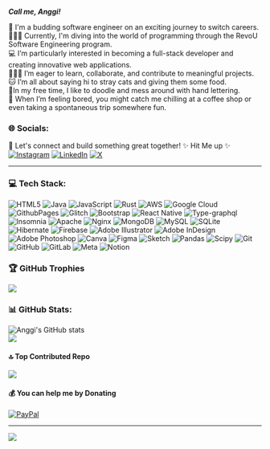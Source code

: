 **_Call me, Anggi!_**

🌱 I'm a budding software engineer on an exciting journey to switch careers. <br/>
👩🏻‍💻 Currently, I'm diving into the world of programming through the RevoU Software Engineering program. <br/>
💻 I’m particularly interested in becoming a full-stack developer and creating innovative web applications. <br/>
🏋🏻‍♀️ I’m eager to learn, collaborate, and contribute to meaningful projects. <br/>
🐱 I’m all about saying hi to stray cats and giving them some food. <br/>
🎨In my free time, I like to doodle and mess around with hand lettering. <br/>
🛵 When I’m feeling bored, you might catch me chilling at a coffee shop or even taking a spontaneous trip somewhere fun.

### 🌐 Socials:

🌟 Let's connect and build something great together! 
✨ Hit Me up ✨
[![Instagram](https://img.shields.io/badge/Instagram-%23E4405F.svg?logo=Instagram&logoColor=white)](https://instagram.com/anggreinipra) [![LinkedIn](https://img.shields.io/badge/LinkedIn-%230077B5.svg?logo=linkedin&logoColor=white)](https://linkedin.com/in/anggreinipra) [![X](https://img.shields.io/badge/X-black.svg?logo=X&logoColor=white)](https://x.com/anggreinipra) 

---

### 💻 Tech Stack:
![HTML5](https://img.shields.io/badge/html5-%23E34F26.svg?style=for-the-badge&logo=html5&logoColor=white) ![Java](https://img.shields.io/badge/java-%23ED8B00.svg?style=for-the-badge&logo=openjdk&logoColor=white) ![JavaScript](https://img.shields.io/badge/javascript-%23323330.svg?style=for-the-badge&logo=javascript&logoColor=%23F7DF1E) ![Rust](https://img.shields.io/badge/rust-%23000000.svg?style=for-the-badge&logo=rust&logoColor=white) ![AWS](https://img.shields.io/badge/AWS-%23FF9900.svg?style=for-the-badge&logo=amazon-aws&logoColor=white) ![Google Cloud](https://img.shields.io/badge/GoogleCloud-%234285F4.svg?style=for-the-badge&logo=google-cloud&logoColor=white) ![GithubPages](https://img.shields.io/badge/github%20pages-121013?style=for-the-badge&logo=github&logoColor=white) ![Glitch](https://img.shields.io/badge/glitch-%233333FF.svg?style=for-the-badge&logo=glitch&logoColor=white) ![Bootstrap](https://img.shields.io/badge/bootstrap-%238511FA.svg?style=for-the-badge&logo=bootstrap&logoColor=white) ![React Native](https://img.shields.io/badge/react_native-%2320232a.svg?style=for-the-badge&logo=react&logoColor=%2361DAFB) ![Type-graphql](https://img.shields.io/badge/-TypeGraphQL-%23C04392?style=for-the-badge) ![Insomnia](https://img.shields.io/badge/Insomnia-black?style=for-the-badge&logo=insomnia&logoColor=5849BE) ![Apache](https://img.shields.io/badge/apache-%23D42029.svg?style=for-the-badge&logo=apache&logoColor=white) ![Nginx](https://img.shields.io/badge/nginx-%23009639.svg?style=for-the-badge&logo=nginx&logoColor=white) ![MongoDB](https://img.shields.io/badge/MongoDB-%234ea94b.svg?style=for-the-badge&logo=mongodb&logoColor=white) ![MySQL](https://img.shields.io/badge/mysql-4479A1.svg?style=for-the-badge&logo=mysql&logoColor=white) ![SQLite](https://img.shields.io/badge/sqlite-%2307405e.svg?style=for-the-badge&logo=sqlite&logoColor=white) ![Hibernate](https://img.shields.io/badge/Hibernate-59666C?style=for-the-badge&logo=Hibernate&logoColor=white) ![Firebase](https://img.shields.io/badge/firebase-a08021?style=for-the-badge&logo=firebase&logoColor=ffcd34) ![Adobe Illustrator](https://img.shields.io/badge/adobe%20illustrator-%23FF9A00.svg?style=for-the-badge&logo=adobe%20illustrator&logoColor=white) ![Adobe InDesign](https://img.shields.io/badge/Adobe%20InDesign-49021F?style=for-the-badge&logo=adobeindesign&logoColor=FF3366) ![Adobe Photoshop](https://img.shields.io/badge/adobe%20photoshop-%2331A8FF.svg?style=for-the-badge&logo=adobe%20photoshop&logoColor=white) ![Canva](https://img.shields.io/badge/Canva-%2300C4CC.svg?style=for-the-badge&logo=Canva&logoColor=white) ![Figma](https://img.shields.io/badge/figma-%23F24E1E.svg?style=for-the-badge&logo=figma&logoColor=white) ![Sketch](https://img.shields.io/badge/Sketch-FFB387?style=for-the-badge&logo=sketch&logoColor=black) ![Pandas](https://img.shields.io/badge/pandas-%23150458.svg?style=for-the-badge&logo=pandas&logoColor=white) ![Scipy](https://img.shields.io/badge/SciPy-%230C55A5.svg?style=for-the-badge&logo=scipy&logoColor=%white) ![Git](https://img.shields.io/badge/git-%23F05033.svg?style=for-the-badge&logo=git&logoColor=white) ![GitHub](https://img.shields.io/badge/github-%23121011.svg?style=for-the-badge&logo=github&logoColor=white) ![GitLab](https://img.shields.io/badge/gitlab-%23181717.svg?style=for-the-badge&logo=gitlab&logoColor=white) ![Meta](https://img.shields.io/badge/Meta-%230467DF.svg?style=for-the-badge&logo=Meta&logoColor=white) ![Notion](https://img.shields.io/badge/Notion-%23000000.svg?style=for-the-badge&logo=notion&logoColor=white)

### 🏆 GitHub Trophies
![](https://github-profile-trophy.vercel.app/?username=anggreinipra&theme=radical&no-frame=false&no-bg=true&margin-w=4)

### 📊 GitHub Stats:
![Anggi's GitHub stats](https://github-readme-stats.vercel.app/api?username=anggreinipra&show_icons=true&theme=radical)<br/>
![](https://github-readme-streak-stats.herokuapp.com/?user=anggreinipra&theme=dark&hide_border=false)

#### 🔝 Top Contributed Repo
![](https://github-contributor-stats.vercel.app/api?username=anggreinipra&limit=5&theme=dark&combine_all_yearly_contributions=true)

#### 💰 You can help me by Donating
[![PayPal](https://img.shields.io/badge/PayPal-00457C?style=for-the-badge&logo=paypal&logoColor=white)](https://paypal.me/anggreinipra) 

---
[![](https://visitcount.itsvg.in/api?id=anggreinipra&icon=4&color=9)](https://visitcount.itsvg.in)
